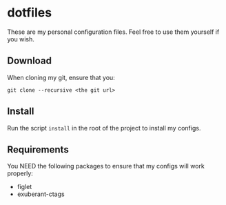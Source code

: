 # dotfiles #
These are my personal configuration files. Feel free to use them yourself if you wish.

## Download ##
When cloning my git, ensure that you:
```
git clone --recursive <the git url>
```

## Install ##
Run the script `install` in the root of the project to install my configs.

## Requirements ##
You NEED the following packages to ensure that my configs will work properly:
- figlet
- exuberant-ctags
